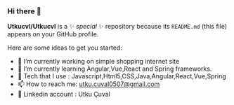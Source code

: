 ### Hi there 👋


**Utkucvl/Utkucvl** is a ✨ _special_ ✨ repository because its `README.md` (this file) appears on your GitHub profile.

Here are some ideas to get you started:

- 🔭 I’m currently working on simple shopping internet site
- 🌱 I’m currently learning Angular,Vue,React and Spring frameworks.
- 👯 Tech that I use : Javascript,Html5,CSS,Java,Angular,React,Vue,Spring
- 📫 How to reach me: utku.cuval0507@gmail.com
- 🔎 Linkedin account : Utku Çuval

